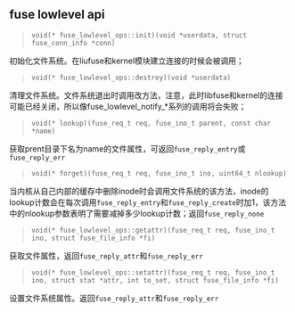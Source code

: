 ## fuse lowlevel api
> `void(* fuse_lowlevel_ops::init)(void *userdata, struct fuse_conn_info *conn)`

初始化文件系统。在liufuse和kernel模块建立连接的时候会被调用；

> `void(* fuse_lowlevel_ops::destroy)(void *userdata)`

清理文件系统。文件系统退出时调用改方法，注意，此时libfuse和kernel的连接可能已经关闭，所以像fuse_lowlevel_notify_*系列的调用将会失败；

> `void(* lookup)(fuse_req_t req, fuse_ino_t parent, const char *name)`

获取prent目录下名为name的文件属性，可返回`fuse_reply_entry`或`fuse_reply_err`

> `void(* forget)(fuse_req_t req, fuse_ino_t ino, uint64_t nlookup)`

当内核从自己内部的缓存中删除inode时会调用文件系统的该方法，inode的lookup计数会在每次调用`fuse_reply_entry`和`fuse_reply_create`时加1，该方法中的nlookup参数表明了需要减掉多少lookup计数；返回`fuse_reply_none`

> `void(* fuse_lowlevel_ops::getattr)(fuse_req_t req, fuse_ino_t ino, struct fuse_file_info *fi)`

获取文件属性，返回`fuse_reply_attr`和`fuse_reply_err`

> `void(* fuse_lowlevel_ops::setattr)(fuse_req_t req, fuse_ino_t ino, struct stat *attr, int to_set, struct fuse_file_info *fi)`

设置文件系统属性。返回`fuse_reply_attr`和`fuse_reply_err`

